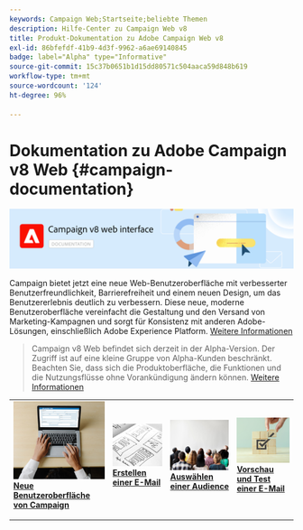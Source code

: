 ```yaml
---
keywords: Campaign Web;Startseite;beliebte Themen
description: Hilfe-Center zu Campaign Web v8
title: Produkt-Dokumentation zu Adobe Campaign Web v8
exl-id: 86bfefdf-41b9-4d3f-9962-a6ae69140845
badge: label="Alpha" type="Informative"
source-git-commit: 15c37b0651b1d15dd80571c504aaca59d848b619
workflow-type: tm+mt
source-wordcount: '124'
ht-degree: 96%

---
```


# Dokumentation zu Adobe Campaign v8 Web {#campaign-documentation}

![](assets/do-not-localize/banner-documentationv8.png)

Campaign bietet jetzt eine neue Web-Benutzeroberfläche mit verbesserter Benutzerfreundlichkeit, Barrierefreiheit und einem neuen Design, um das Benutzererlebnis deutlich zu verbessern. Diese neue, moderne Benutzeroberfläche vereinfacht die Gestaltung und den Versand von Marketing-Kampagnen und sorgt für Konsistenz mit anderen Adobe-Lösungen, einschließlich Adobe Experience Platform. [Weitere Informationen](get-started/get-started.md)

>Campaign v8 Web befindet sich derzeit in der Alpha-Version. Der Zugriff ist auf eine kleine Gruppe von Alpha-Kunden beschränkt. Beachten Sie, dass sich die Produktoberfläche, die Funktionen und die Nutzungsflüsse ohne Vorankündigung ändern können. [Weitere Informationen](rn/release-notes.md)


<table style="table-layout:fixed"><tr style="border: 0;">
<td>
<a href="get-started/user-interface.md">
<img alt="neue Benutzeroberfläche" src="assets/do-not-localize/email-create.jpeg">
</a>
<div><a href="get-started/user-interface.md"><strong>Neue Benutzeroberfläche von Campaign</strong>
</div>
<p>
</td>
<td>
<a href="content/create-email-content.md">
<img alt="Gelegentlich" src="assets/do-not-localize/email-design.jpg">
</a>
<div>
<a href="content/create-email-content.md"><strong>Erstellen einer E-Mail</strong></a>
</div>
<p></td>
<td>
<a href="audience/about-audiences.md">
<img alt="Audiences" src="assets/do-not-localize/email-audience.jpg">
</a>
<div>
<a href="audience/about-audiences.md"><strong>Auswählen einer Audience</strong></a>
</div>
<p>
</td>
<td>
<a href="preview-test/proofs.md">
<img alt="Validierung" src="assets/do-not-localize/email-preview.jpg">
</a>
<div>
<a href="preview-test/proofs.md"><strong>Vorschau und Test einer E-Mail</strong></a>
</div>
<p>
</td>
</tr></table>

